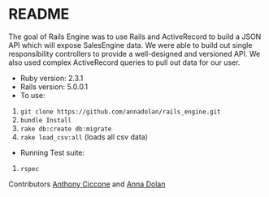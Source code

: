# README

The goal of Rails Engine was to use Rails and ActiveRecord to build a JSON API which will expose SalesEngine data. We were able to build out single responsibility controllers to provide a well-designed and versioned API. We also used complex ActiveRecord queries to pull out data for our user.

* Ruby version: 2.3.1
* Rails version: 5.0.0.1
* To use:
 1. `git clone https://github.com/annadolan/rails_engine.git`
 2. `bundle Install`
 3. `rake db:create db:migrate`
 4. `rake load_csv:all` (loads all csv data)

* Running Test suite:
 1. `rspec`

Contributors [Anthony Ciccone](https://github.com/antciccone) and [Anna Dolan](https://github.com/annadolan)
